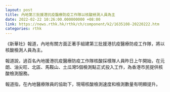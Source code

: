 ```yaml
---
layout: post
title: 內地第三批援港抗疫醫療防疫工作隊以核酸檢測人員為主
date: 2022-02-22 10:26:00.000000000 +08:00
link: https://news.rthk.hk/rthk/ch/component/k2/1635108-20220222.htm
categories: rthk
---
```


《新華社》報道，內地有關方面正著手組建第三批援港抗疫醫療防疫工作隊，將以核酸檢測人員為主。

報道說，過百名內地援港抗疫醫療防疫工作隊核酸採樣隊人員昨日上午開始，在元朗、油尖旺、北區、馬鞍山、土瓜灣5個檢測點正式投入工作，為香港市民提供核酸檢測服務。

報道指，在內地醫療隊員的協助下，現場核酸檢測速度和檢測數量有明顯提升。
